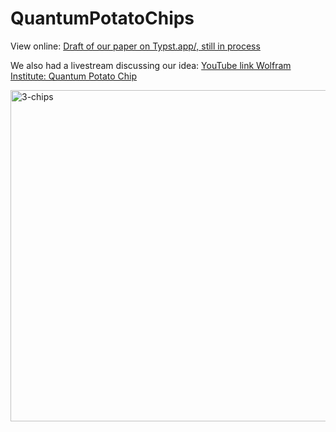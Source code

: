 # QuantumPotatoChips

View online: [Draft of our paper on Typst.app/, still in process](https://typst.app/project/rvimaMuCgf7Yy1rQ2fIR43)

We also had a livestream discussing our idea: [YouTube link Wolfram Institute: Quantum Potato Chip](https://www.youtube.com/live/rHuBrpkb_4U?si=Ms-g6gCuENfu3ilf)

<img width="530" alt="3-chips" src="https://github.com/user-attachments/assets/261cecc9-2ba9-4dfa-8079-35408b324399">
